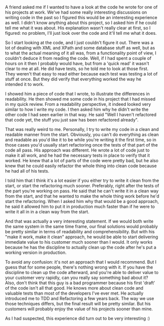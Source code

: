 A friend asked me if I wanted to have a look at the code he wrote for one of his projects at work. We've had some really interesting discussions on writing code in the past so I figured this would be an interesting experience as well.  I didn't know anything about this project, so I asked him if he could tell me what it was about.  His explanation wasn't really clear at first, so I figured: no problem, I'll just look over the code and it'll tell me what it does.

So I start looking at the code, and I just couldn't figure it out.  There was a lot of dealing with XML and XPath and some database stuff as well, but as to what the actual meaning of it all was, from a functionality point of view, I couldn't deduce it from reading the code.  Well, if I had spent a couple of hours on it then I probably would have, but from a 'quick read' it wasn't clear to me at all.  He did have tests, so he told me to look at those first.  They weren't that easy to read either because each test was testing a lot of stuff at once.  But they did verify that everything worked the way he intended it to work.

I showed him a piece of code that I wrote, to illustrate the differences in readability. He then showed me some code in his project that I had missed in my quick review.  From a readability perspective, it indeed looked very similar to how I write my code.  I then asked him why he didn't write the other code I had seen earlier in that way. He said "Well I haven't refactored that code yet, the stuff you just saw has been refactored already".  

That was really weird to me.  Personally, I try to write my code in a clean and readable manner from the start.  Obviously, you can't do everything as clean and readable as you'd like it to be while you're writing it the first time, so in those cases you'd usually start refactoring once the tests of that part of the code all pass.  His approach was different.  He wrote a lot of code just to make it all work, and he had the necessary tests in place to verify that it worked.  He knew that a lot of parts of the code were pretty bad, but he also knew that he could easily refactor the whole thing into clean code because he had all of his tests.

I told him that I think it's a lot easier if you either try to write it clean from the start, or start the refactoring much sooner.  Preferably, right after the tests of the part you're working on pass.  He said that he can't write it in a clean way from the start, and that he wanted to make the whole thing work before he'd start the refactoring.  When I asked him why that would be a good approach, he said it allowed him to put it in production much faster than if he were to write it all in in a clean way from the start.

And that was actually a very interesting statement. If we would both write the same system in the same time frame, our final solutions would probably be pretty similar in terms of readability and comprehensibility.  But with his "make it work, make it clean" approach, he would be able to start delivering immediate value to his customer much sooner than I would.  It only works because he has the discipline to actually clean up the code after he's put a working version in production.  

To avoid any confusion: it's not an approach that I would recommend. But I guess that for some people, there's nothing wrong with it.  If you have the discipline to clean up the code afterward, and you're able to deliver value to your customer very rapidly, can you really say something bad about it?  Also, don't think that this guy is a bad programmer because his first 'draft' of the code isn't all that good.  He knows more about clean code and valuable tests than most of the developers I've ever met.  He actually introduced me to TDD and Refactoring a few years back.  The way we use those techniques differs, but the final result will be pretty similar.  But his customers will probably enjoy the value of his projects sooner than mine.

As I had suspected, this experience did turn out to be very interesting :)
